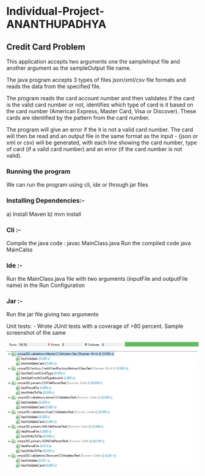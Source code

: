 # Individual-Project-ANANTHUPADHYA

## Credit Card Problem

This application accepts two arguments one the sampleInput file and another argument as the sampleOutput file name.

The java program accepts 3 types of files json/xml/csv file formats and reads the data from the specified file.

The program reads the card account number and then validates if the card is the valid card number or not, identifies which type of card
is it based on the card number (American Express, Master Card, Visa or Discover). These cards are identified by the pattern from the card number.

The program will give an error if the it is not a valid card number. 
The card will then be read and an output file in the same format as the input - (json or xml or csv) will be generated,
with each line showing the card number, type of card (if a valid card number) and an error (if the card number is not valid). 


### Running the program

We can run the program using cli, ide or through jar files
### Installing Dependencies:- 
a) Install Maven
b) mvn install

### Cli :- 

Compile the java code : javac MainClass.java
Run the complied code java MainCalss <inputFilePath> <outputFilePath>

### Ide :- 
Run the MainClass.java file with two arguments (inputFile and outputFile name) in the Run Configuration

### Jar :- 
Run the jar file giving two arguments

 Unit tests: -
  Wrote JUnit tests with a coverage of >80 percent. Sample screenshot of the same
  
 ![](screenshots/UnitTestReport.PNG)
